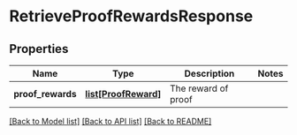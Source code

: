 # RetrieveProofRewardsResponse

## Properties
Name | Type | Description | Notes
------------ | ------------- | ------------- | -------------
**proof_rewards** | [**list[ProofReward]**](ProofReward.md) | The reward of proof | 

[[Back to Model list]](../README.md#documentation-for-models) [[Back to API list]](../README.md#documentation-for-api-endpoints) [[Back to README]](../README.md)


